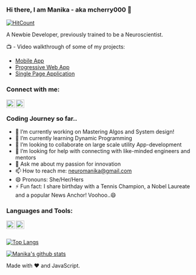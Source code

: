 ### Hi there, I am Manika - aka mcherry000 👋
[![HitCount](http://hits.dwyl.com/mcherry000/mcherry000.svg)](http://hits.dwyl.com/mcherry000/mcherry000)

A Newbie Developer, previously trained to be a Neuroscientist. 

📺  - Video walkthrough of some of my projects:

<!-- YOUTUBE:START -->
- [Mobile App](https://www.youtube.com/watch?v=fB0prOyYkKQ)
- [Progressive Web App ](https://www.youtube.com/watch?v=DlPrtvUkW3A)
- [Single Page Application ](https://www.youtube.com/watch?v=VyfMJt3MwN0)
<!-- YOUTUBE:END -->
### Connect with me:

[<img align="left"  width="22px" src="https://cdn.jsdelivr.net/npm/simple-icons@v3/icons/youtube.svg" />][youtube]

[<img align="left"  width="22px" src="https://cdn.jsdelivr.net/npm/simple-icons@v3/icons/linkedin.svg" />][linkedin]

<br/>


### Coding Journey so far..


 
- 🔭 I’m currently working on Mastering Algos and System design!
- 🌱 I’m currently learning Dynamic Programming
- 👯 I’m looking to collaborate on large scale utility App-development
- 🤔 I’m looking for help with connecting with like-minded engineers and mentors
- 💬 Ask me about my passion for innovation
- 📫 How to reach me: neuromanika@gmail.com
- 😄 Pronouns: She/Her/Hers
- ⚡ Fun fact: I share birthday with a Tennis Champion, a Nobel Laureate and a popular News Anchor! Voohoo..😄 
### Languages and Tools:
[<img align="left"  width="22px" src="https://cdn.jsdelivr.net/npm/simple-icons@v3/icons/react.svg" />][reactjs]
[<img align="left"  width="22px" src="https://cdn.jsdelivr.net/npm/simple-icons@v3/icons/redux.svg" />][reduxjs]


<br/>

<br/>

[![Top Langs](https://github-readme-stats.vercel.app/api/top-langs/?username=mcherry000&langs_count=8)](https://github.com/mcherry000/github-readme-stats)






[reduxjs]: https://www.redislabs.com/brand-guidelines/
[reactjs]: https://facebook.github.io/react/
[youtube]: https://www.youtube.com/watch?v=fB0prOyYkKQ


[linkedin]: https://www.linkedin.com/in/manika-a-11692716b/

[![Manika's github stats](https://github-readme-stats.vercel.app/api?username=mcherry000)](https://github.com/mcherry000/github-readme-stats) 

Made with ❤️ and JavaScript.
